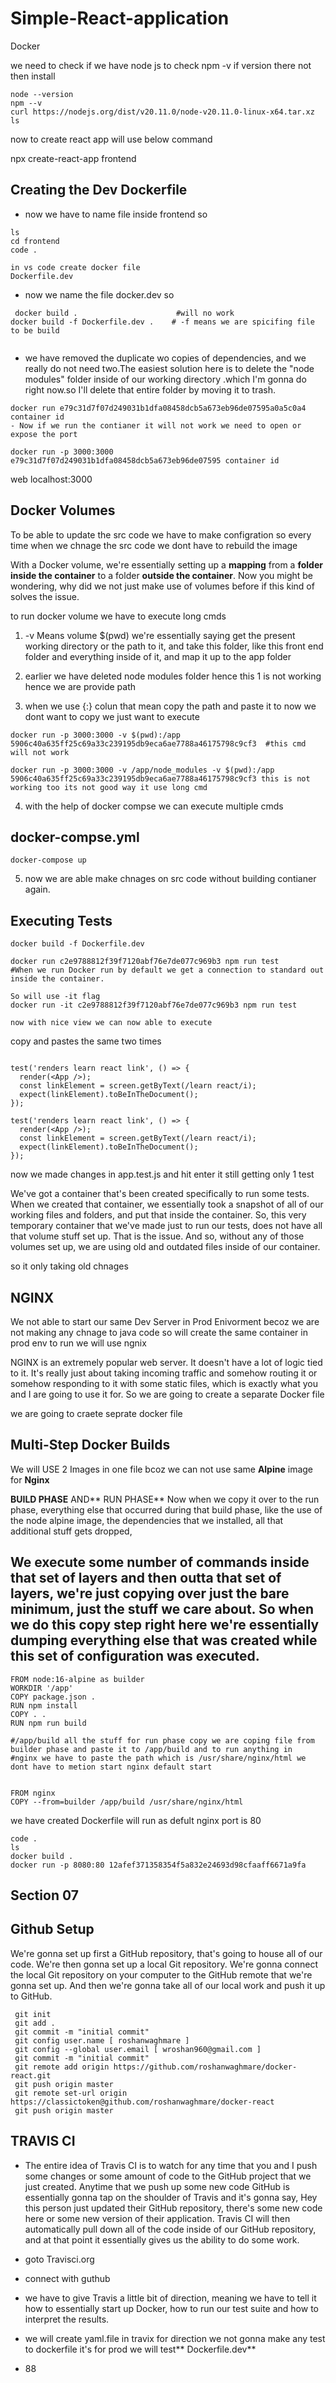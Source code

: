 # Simple-React-application
Docker 

 we need to check if we have node js to check npm -v if version there not then install
````
node --version
npm --v
curl https://nodejs.org/dist/v20.11.0/node-v20.11.0-linux-x64.tar.xz
ls
````
now to create react app will use below command 

npx create-react-app frontend

## Creating the Dev Dockerfile

- now we have to name file inside frontend so 

````
ls
cd frontend
code .

in vs code create docker file
Dockerfile.dev

````

- now we name the file docker.dev so

````
 docker build .                      #will no work
docker build -f Dockerfile.dev .    # -f means we are spicifing file to be build 
  
````

- we have removed the duplicate wo copies of dependencies, and we really do not need two.The easiest solution here is to delete the "node modules" folder inside of our working directory .which I'm gonna do right now.so I'll delete that entire folder by moving it to trash.

````
docker run e79c31d7f07d249031b1dfa08458dcb5a673eb96de07595a0a5c0a4 container id
- Now if we run the contianer it will not work we need to open or expose the port

docker run -p 3000:3000 e79c31d7f07d249031b1dfa08458dcb5a673eb96de07595 container id  
````
web localhost:3000

## Docker Volumes

To be able to update the src code we have to make configration so every time when we chnage the src code we dont have to rebuild the image

With a Docker volume, we're essentially setting up a **mapping** from a **folder inside the container** to a folder **outside the container**. Now you might be wondering, why did we not just make use of volumes before if this kind of solves the issue.


to run docker volume we have to execute long cmds 

1) -v Means volume $(pwd)  we're essentially saying get the present working directory or the path to it, and take this folder, like this front end folder and everything inside of it, and map it up to the app folder

2) earlier we have deleted node modules folder hence this 1 is not working hence we are provide path

3) when we use {:} colun that mean copy the path and paste it to now we dont want to copy we just want to execute
 
````
docker run -p 3000:3000 -v $(pwd):/app 5906c40a635ff25c69a33c239195db9eca6ae7788a46175798c9cf3  #this cmd will not work

docker run -p 3000:3000 -v /app/node_modules -v $(pwd):/app 5906c40a635ff25c69a33c239195db9eca6ae7788a46175798c9cf3 this is not working too its not good way it use long cmd  
````

4) with the help of docker compse we can execute multiple cmds
   
## docker-compse.yml

````
docker-compose up
````
5) now we are able make  chnages on src code without building contianer  again.

## Executing Tests

````
docker build -f Dockerfile.dev

docker run c2e9788812f39f7120abf76e7de077c969b3 npm run test  
#When we run Docker run by default we get a connection to standard out inside the container.

So will use -it flag
docker run -it c2e9788812f39f7120abf76e7de077c969b3 npm run test

now with nice view we can now able to execute

````

copy and pastes the same two times 

````

test('renders learn react link', () => {
  render(<App />);
  const linkElement = screen.getByText(/learn react/i);
  expect(linkElement).toBeInTheDocument();
});

test('renders learn react link', () => {
  render(<App />);
  const linkElement = screen.getByText(/learn react/i);
  expect(linkElement).toBeInTheDocument();
});
````
now we made changes in app.test.js and hit enter it still getting only 1 test 

We've got a container that's been created specifically to run some tests. When we created that container, we essentially took a snapshot of all of our working files and folders, and put that inside the container. So, this very temporary container that we've made just to run our tests, does not have all that volume stuff set up. That is the issue. And so, without any of those volumes set up, we are using old and outdated files inside of our container.

so it only taking old chnages 


## NGINX 

We not able to start our same Dev Server in Prod Enivorment becoz we are not making any chnage to java code so will create the same container in prod env to run we will use ngnix

NGINX is an extremely popular web server. It doesn't have a lot of logic tied to it. It's really just about taking incoming traffic and somehow routing it or somehow responding to it with some static files, which is exactly what you and I are going to use it for. So we are going to create a separate Docker file


we are going to craete seprate docker file 

## Multi-Step Docker Builds

We will USE 2 Images in one file bcoz we can not use same **Alpine** image for **Nginx**

**BUILD PHASE** AND** RUN PHASE** 
Now when we copy it over to the run phase, everything else that occurred during that build phase, like the use of the node alpine image, the dependencies that we installed, all that additional stuff gets dropped,



## We execute some number of commands inside that set of layers and then outta that set of layers, we're just copying over just the bare minimum, just the stuff we care about. So when we do this copy step right here we're essentially dumping everything else that was created while this set of configuration was executed.

````
FROM node:16-alpine as builder
WORKDIR '/app'
COPY package.json .
RUN npm install
COPY . .
RUN npm run build

#/app/build all the stuff for run phase copy we are coping file from builder phase and paste it to /app/build and to run anything in 
#nginx we have to paste the path which is /usr/share/nginx/html we dont have to metion start nginx default start 


FROM nginx
COPY --from=builder /app/build /usr/share/nginx/html

````


we have created Dockerfile will run as defult nginx port is 80

```
code .
ls
docker build .
docker run -p 8080:80 12afef371358354f5a832e24693d98cfaaff6671a9fa
````
## Section 07

## Github Setup

We're gonna set up first a GitHub repository, that's going to house all of our code. We're then gonna set up a local Git repository. We're gonna connect the local Git repository on your computer to the GitHub remote that we're gonna set up. And then we're gonna take all of our local work and push it up to GitHub.

````
 git init
 git add .
 git commit -m "initial commit"
 git config user.name [ roshanwaghmare ]
 git config --global user.email [ wroshan960@gmail.com ]
 git commit -m "initial commit"
 git remote add origin https://github.com/roshanwaghmare/docker-react.git
 git push origin master
 git remote set-url origin https://classictoken@github.com/roshanwaghmare/docker-react
 git push origin master

````
## TRAVIS CI 

- The entire idea of Travis CI is to watch for any time that you and I push some changes or some amount of code to the GitHub project that we just created. Anytime that we push up some new code GitHub is essentially gonna tap on the shoulder of Travis and it's gonna say, Hey this person just updated their GitHub repository, there's some new code here or some new version of their application. Travis CI will then automatically pull down all of the code inside of our GitHub repository, and at that point it essentially gives us the ability to do some work.

- goto Travisci.org
- connect with guthub
- we have to give Travis a little bit of direction, meaning we have to tell it how to essentially start up Docker, how to run our test suite and how to interpret the results.

- we will create yaml.file in travix for direction we not gonna make any test to dockerfile it's for prod we will test** Dockerfile.dev**

- 88






